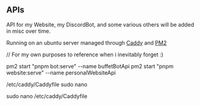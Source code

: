 ## APIs

API for my Website, my DiscordBot, and some various others will be added in misc over time.

Running on an ubuntu server managed through [Caddy](https://caddyserver.com/) and [PM2](https://pm2.keymetrics.io/)

// For my own purposes to reference when i inevitably forget :)

pm2 start "pnpm bot:serve" --name buffetBotApi
pm2 start "pnpm website:serve" --name personalWebsiteApi

/etc/caddy/Caddyfile
sudo nano

sudo nano /etc/caddy/Caddyfile
